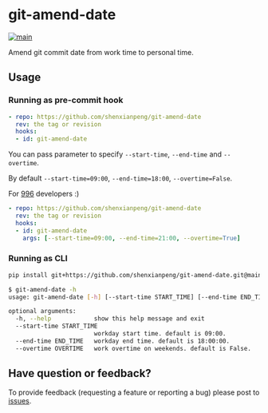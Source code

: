 # git-amend-date

[![main](https://github.com/shenxianpeng/git-amend-date/actions/workflows/main.yml/badge.svg)](https://github.com/shenxianpeng/git-amend-date/actions/workflows/main.yml)

Amend git commit date from work time to personal time.

## Usage

### Running as pre-commit hook

```yaml
- repo: https://github.com/shenxianpeng/git-amend-date
  rev: the tag or revision
  hooks:
  - id: git-amend-date
```

You can pass parameter to specify `--start-time`, `--end-time` and `--overtime`.

By default `--start-time=09:00`, `--end-time=18:00`, `--overtime=False`.

For [996](https://github.com/996icu/996.ICU) developers :)

```yaml
- repo: https://github.com/shenxianpeng/git-amend-date
  rev: the tag or revision
  hooks:
  - id: git-amend-date
    args: [--start-time=09:00, --end-time=21:00, --overtime=True]
```

### Running as CLI

```bash
pip install git+https://github.com/shenxianpeng/git-amend-date.git@main

$ git-amend-date -h
usage: git-amend-date [-h] [--start-time START_TIME] [--end-time END_TIME] [--overtime OVERTIME]

optional arguments:
  -h, --help            show this help message and exit
  --start-time START_TIME
                        workday start time. default is 09:00.
  --end-time END_TIME   workday end time. default is 18:00:00.
  --overtime OVERTIME   work overtime on weekends. default is False.
```

## Have question or feedback?

To provide feedback (requesting a feature or reporting a bug) please post to [issues](https://github.com/shenxianpeng/git-amend-date/issues).
